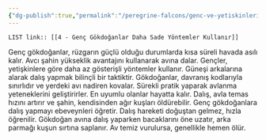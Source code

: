 ```yaml
---
{"dg-publish":true,"permalink":"/peregrine-falcons/genc-ve-yetiskinlerin-taktikleri/4-genc-goekdoganlar-daha-sade-yoentemler-kullanir/"}
---
```


`LIST link:: [[4 - Genç Gökdoğanlar Daha Sade Yöntemler Kullanır]] `

Genç gökdoğanlar, rüzgarın güçlü olduğu durumlarda kısa süreli havada asılı kalır. Avcı şahin yükseklik avantajını kullanarak avına dalar. Gençler, yetişkinlere göre daha az gösterişli yöntemler kullanır. Güneşi arkalarına alarak dalış yapmak bilinçli bir taktiktir. Gökdoğanlar, davranış kodlarıyla sınırlıdır ve yerdeki avı nadiren kovalar. Sürekli pratik yaparak avlanma yeteneklerini geliştirirler. En uyumlu olanlar hayatta kalır. Dalış, avla temas hızını artırır ve şahin, kendisinden ağır kuşları öldürebilir. Genç gökdoğanlara dalış yapmayı ebeveynleri öğretir. Dalış hareketi doğuştan gelmez, hızla öğrenilir. Gökdoğan avına dalış yaparken bacaklarını öne uzatır, arka parmağı kuşun sırtına saplanır. Av temiz vurulursa, genellikle hemen ölür.

